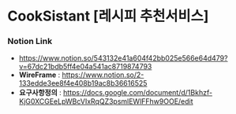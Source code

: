# CookSistant [레시피 추천서비스]

### Notion Link
- https://www.notion.so/543132e41a604f42bb025e566e64d479?v=67dc21bdb5ff4e04a541ac8719874793
- __WireFrame__  : https://www.notion.so/2-133edde3ee8f4e408b19ac8b36616525
- __요구사항정의__ : https://docs.google.com/document/d/1Bkhzf-KjG0XCGEeLpWBcVIxRqQZ3psmlEWlFFhw9OOE/edit



